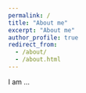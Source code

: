 ```yaml
---
permalink: /
title: "About me"
excerpt: "About me"
author_profile: true
redirect_from: 
  - /about/
  - /about.html
---
```


I am ...
